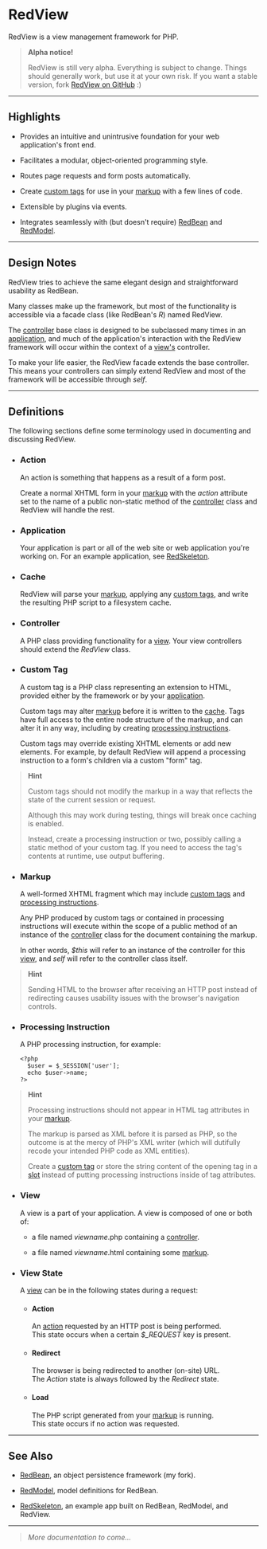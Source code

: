 RedView
==========================================================

RedView is a view management framework for PHP.

>   **Alpha notice!**
>
>   RedView is still very alpha. Everything is subject to change.
>   Things should generally work, but use it at your own risk.
>   If you want a stable version, fork [RedView on GitHub] :)

----------------------------------------------------------
Highlights
----------------------------------------------------------

-   Provides an intuitive and unintrusive foundation for your web application's
    front end.

-   Facilitates a modular, object-oriented programming style.

-   Routes page requests and form posts automatically.

-   Create [custom tags] for use in your [markup] with a few lines of code.

-   Extensible by plugins via events.

-   Integrates seamlessly with (but doesn't require) [RedBean] and [RedModel].

----------------------------------------------------------
Design Notes
----------------------------------------------------------

RedView tries to achieve the same elegant design and straightforward
usability as RedBean.

Many classes make up the framework, but most of the functionality is 
accessible via a facade class (like RedBean's *R*) named RedView.

The [controller] base class is designed to be subclassed many times in an
[application], and much of the application's interaction with the RedView
framework will occur within the context of a [view's][view] controller. 

To make your life easier, the RedView facade extends the base controller. 
This means your controllers can simply extend RedView and most of the
framework will be accessible through *self*.

----------------------------------------------------------
Definitions
----------------------------------------------------------


The following sections define some terminology used in documenting and
discussing RedView.


<p id="Action"></p>

-   ### Action

    An action is something that happens as a result of a form post. 

    Create a normal XHTML form in your [markup] with the *action* attribute 
    set to the name of a public non-static method of the [controller] class
    and RedView will handle the rest.


<p id="Application"></p>

-   ### Application

    Your application is part or all of the web site or web application you're
    working on. For an example application, see [RedSkeleton].


<p id="Cache"></p>

-   ### Cache

    RedView will parse your [markup], applying any [custom tags], and write the
    resulting PHP script to a filesystem cache.


<p id="Controller"></p>

-   ### Controller

    A PHP class providing functionality for a [view]. Your view controllers
    should extend the *RedView* class. 
    

<p id="Custom_Tag"></p>

-   ### Custom Tag

    A custom tag is a PHP class representing an extension to HTML, provided
    either by the framework or by your [application].

    Custom tags may alter [markup] before it is written to the [cache]. Tags
    have full access to the entire node structure of the markup, and can alter
    it in any way, including by creating [processing instructions].

    Custom tags may override existing XHTML elements or add new elements. 
    For example, by default RedView will append a processing instruction to a
    form's children via a custom "form" tag.

>   **Hint**
>
>   Custom tags should not modify the markup in a way that 
>   reflects the state of the current session or request.
>
>   Although this may work during testing, things will break 
>   once caching is enabled. 
>
>   Instead, create a processing instruction or two, possibly 
>   calling a static method of your custom tag. If you need 
>   to access the tag's contents at runtime, use output buffering.

<p id="Markup"></p>

-   ### Markup

    A well-formed XHTML fragment which may include [custom tags] and
    [processing instructions].

    Any PHP produced by custom tags or contained in processing instructions
    will execute within the scope of a public method of an instance of the
    [controller] class for the document containing the markup.

    In other words, *$this* will refer to an instance of the controller for
    this [view], and *self* will refer to the controller class itself.
 
>   **Hint**
>
>   Sending HTML to the browser after receiving an HTTP post instead of
>   redirecting causes usability issues with the browser's navigation controls.

<p id="Processing_Instruction"></p>

-   ### Processing Instruction

    A PHP processing instruction, for example:

        <?php
          $user = $_SESSION['user'];
          echo $user->name;
        ?>

>   **Hint**
>
>   Processing instructions should not appear in HTML tag attributes in your
>   [markup].
>
>   The markup is parsed as XML before it is parsed as PHP, so the outcome is
>   at the mercy of PHP's XML writer (which will dutifully recode your intended
>   PHP code as XML entities). 
>
>   Create a [custom tag] or store the string content of the opening tag in a
>   [slot] instead of putting processing instructions inside of tag attributes.


<p id="View"></p>

-   ### View

    A view is a part of your application. A view is composed of one or both of:

    -   a file named *viewname*.php containing a [controller].

    -   a file named *viewname*.html containing some [markup].


<p id="View_State"></p>

-   ### View State

    A [view] can be in the following states during a request: 


    -   #### Action

        An [action] requested by an HTTP post is being performed.  
        This state occurs when a certain *$_REQUEST* key is present.

    -   #### Redirect

        The browser is being redirected to another (on-site) URL.  
        The *Action* state is always followed by the *Redirect* state.

    -   #### Load

        The PHP script generated from your [markup] is running.  
        This state occurs if no action was requested.

----------------------------------------------------------
See Also
----------------------------------------------------------


-   [RedBean], an object persistence framework (my fork).

-   [RedModel], model definitions for RedBean.

-   [RedSkeleton], an example app built on RedBean, RedModel, and RedView.

----------------------------------------------------------

>   *More documentation to come...*



[RedView on GitHub]:https://github.com/gitbuh/redview
[RedBean]:https://github.com/gitbuh/redbean
[RedModel]:https://github.com/gitbuh/redmodel
[RedSkeleton]:https://github.com/gitbuh/redskeleton

[Action]:#Action
[Actions]:#Action
[Application]:#Application
[Controller]:#Controller
[Custom Tag]:#Custom_Tag
[Slot]:#Slot
[Markup]:#Markup
[Cache]:#Cache
[View]:#View
[Processing Instruction]:#Processing_Instruction

[Custom Tags]:#Custom_Tag
[Caching]:#Caching
[Processing Instructions]:#Processing_Instruction
